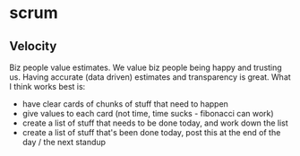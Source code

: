 # scrum

## Velocity
Biz people value estimates. We value biz people being happy and trusting us.
Having accurate (data driven) estimates and transparency is great. What I think
works best is:
- have clear cards of chunks of stuff that need to happen
- give values to each card (not time, time sucks - fibonacci can work)
- create a list of stuff that needs to be done today, and work down the list
- create a list of stuff that's been done today, post this at the end of the
  day / the next standup
